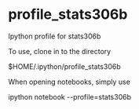 profile_stats306b
=================

Ipython profile for stats306b

To use, clone in to the directory

$HOME/.ipython/profile_stats306b

When opening notebooks, simply use

ipython notebook --profile=stats306b
